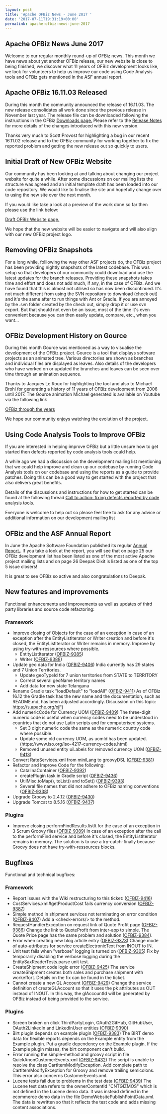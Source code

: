 ```yaml
---
layout: post
title: 'Apache OFBiz News - June 2017 '
date: '2017-07-11T19:31:19+00:00'
permalink: apache-ofbiz-news-june-2017
---
```

<h2>Apache OFBiz News June 2017 </h2>
Welcome to our regular monthly round-up of OFBiz news.
This month we have news about yet another OFBiz release, our new website is close to being finished, we discover what 11 years of OFBiz development looks like, we look for volunteers to help us improve our code using Code Analysis tools and OFBiz gets mentioned in the ASF annual report.
<!--more--> 
<h2>Apache OFBiz 16.11.03 Released</h2>
During this month the community announced the release of 16.11.03. The new release consolidates all work done since the previous release in November last year. The release file can be downloaded following the instructions in the OFBiz <a href="http://ofbiz.apache.org/download.html" target="_blank" rel="noopener">Downloads page.</a>
Please refer to the <a href="http://ofbiz.apache.org/release-notes-16.11.03.html" target="_blank" rel="noopener">Release Notes</a> for more details of the changes introduced with this new version.

Thanks very much to Scott Provost for highlighting a bug in our recent 16.11.02 release and to the OFBiz community for working together to fix the reported problem and getting the new release out so quickly to users.

<h2>Initial Draft of New OFBiz Website </h2>
Our community has been looking at and talking about changing our project website for quite a while. After some discussions on our mailing lists the structure was agreed and an initial template draft has been loaded into our code repository. We would like to finalise the site and hopefully change over to using the new site over the next month.

If you would like take a look at a preview of the work done so far then please use the link below:
<p> </p>
<a href="http://svn.apache.org/repos/asf/ofbiz/branches/ofbiz-new-website/index.html" target="_blank" rel="noopener">Draft OFBiz Website page.</a> 
<p> </p>
We hope that the new website will be easier to navigate and will also align with our new OFBiz project logo. 

<h2>Removing OFBiz Snapshots</h2>
For a long while, folllowing the way other ASF projects do, the OFBiz project has been providing nightly snapshots of the latest codebase. This was setup so that developers of our community could download and use the latest updates for the branch releases. Providing these snapshots takes time and effort and does not add much, if any, in the case of OFBiz. And we have found that this is almost not utilised so has now been discontinued. It's not much different from using the SVN repository to download (check out) and it's the same after to run things with Ant or Gradle. If you are annoyed by the .svn folder created by the check out, simply drop it or use svn export. But that should not even be an issue, most of the time it's even convenient because you can then easily update, compare, etc., when you want...<br />

<h2>OFBiz Development History on Gource</h2>
During this month Gource was mentioned as a way to visualise the development of the OFBiz project. Gource is a tool that displays software projects as an animated tree. Various directories are shown as branches and individual files are displayed as leaves. Also details of the developers who have worked on or updated the branches and leaves can be seen over time through an animation sequence. 

Thanks to Jacques Le Roux for highlighting the tool and also to Michael Brohl for generating a history of 11 years of OFBiz development from 2006 until 2017. The Gource animation Michael generated is available on Youtube via the following link
<p> </p>
<a href="https://youtu.be/JVdlw115Q_o" target="_blank" rel="noopener">OFBiz through the years</a> 
<p> </p>
We hope our community enjoys watching the evolution of the project.

<h2>Using Code Analysis Tools to Improve OFBiz</h2>
If you are interested in helping improve OFBiz but a little unsure how to get started then defects reported by code analysis tools could help.
<p> </p>
A while ago we had a discussion on the development mailing list mentioning that we could help improve and clean up our codebase by running Code Analysis tools on our codebase and using the reports as a guide to provide patches. Doing this can be a good way to get started with the project that also delivers great benefits.
<p> </p>
Details of the discussions and instructions for how to get started can be found at the following thread <a href="https://s.apache.org/AaEj" target="_blank" rel="noopener">Call to action: fixing defects reported by code analysis tools</a>.
<p> </p>
Everyone is welcome to help out so please feel free to ask for any advice or additional information on our development mailing list

<h2>OFBiz and the ASF Annual Report</h2>
In June the Apache Software Foundation published its regular <a href="https://blogs.apache.org/foundation/entry/the-apache-software-foundation-announces15" target="_blank">Annual Report.</a>. If you take a look at the report, you will see that on page 25 our OFBiz development list has been listed as one of the most active Apache project mailing lists and on page 26 Deepak Dixit is listed as one of the top 5 issue closers!
<p> </p>
It is great to see OFBiz so active and also congratulations to Deepak.

<h2>New features and improvements</h2>
Functional enhancements and improvements as well as updates of third party libraries and source code refactoring:
<h3>Framework</h3>
<ul>
 	<li>Improve closing of Objects for the case of an exception
In case of an exception after the EntityListIterator or Writer creation and before it's closed, the EntityListIterator or Writer remains in memory. Improve by using try-with-ressources where possible.
<ul>
 	<li>EntityListIterator (<a href="https://issues.apache.org/jira/browse/OFBIZ-9385">OFBIZ-9385</a>)</li>
 	<li>Writer (<a href="https://issues.apache.org/jira/browse/OFBIZ-9388">OFBIZ-9388</a>)</li>
</ul>
</li>
 	<li>Update geo data for India (<a href="https://issues.apache.org/jira/browse/OFBIZ-9406">OFBIZ-9406</a>)
India currently has 29 states and 7 Union Territories.
<ul>
 	<li>Update geoTypeId for 7 union territories from STATE to TERRITORY</li>
 	<li>Correct several geoName territory names</li>
 	<li>Add data for new state Telangana</li>
</ul>
</li>
 	<li>Rename Gradle task "loadDefault" to "loadAll" (<a href="https://issues.apache.org/jira/browse/OFBIZ-9411">OFBIZ-9411</a>)
As of OFBiz 16.12 the Gradle task has the new name and the documentation, such as README.md, has been adjusted accordingly. Discussion on this topic: <a href="https://s.apache.org/xjFj">https://s.apache.org/xjFj</a></li>
 	<li>Add numericCode for Currency UOM (<a href="https://issues.apache.org/jira/browse/OFBIZ-9409">OFBIZ-9409</a>)
The three-digit numeric code is useful when currency codes need to be understood in countries that do not use Latin scripts and for computerised systems.
<ul>
 	<li>Set 3 digit numeric code the same as the numeric country code where possible.</li>
 	<li>Update some old currency UOM, as uomId has been updated. (https://www.iso.org/iso-4217-currency-codes.html)</li>
 	<li>Removed unused entity uiLabels for removed currency UOM (<a href="https://issues.apache.org/jira/browse/OFBIZ-9413">OFBIZ-9413</a>)</li>
</ul>
</li>
 	<li>Convert RateServices.xml from miniLang to groovyDSL (<a href="https://issues.apache.org/jira/browse/OFBIZ-9381">OFBIZ-9381</a>)</li>
 	<li>Refactor and Improve Code for the following:
<ul>
 	<li>CatalinaContainer (<a href="https://issues.apache.org/jira/browse/OFBIZ-9392">OFBIZ-9392</a>)</li>
 	<li>createPlugin task in Gradle script (<a href="https://issues.apache.org/jira/browse/OFBIZ-9436">OFBIZ-9436</a>)</li>
 	<li>UtilMisc.toMap(), toList() and toSet()  (<a href="https://issues.apache.org/jira/browse/OFBIZ-9393">OFBIZ-9393</a>)</li>
 	<li>Several file names that did not adhere to OFBiz naming conventions (<a href="https://issues.apache.org/jira/browse/OFBIZ-9338">OFBIZ-9338</a>)</li>
</ul>
</li>
 	<li>Upgrade Groovy to 2.4.12 (<a href="https://issues.apache.org/jira/browse/OFBIZ-9430">OFBIZ-9430</a>)</li>
 	<li>Upgrade Tomcat to 8.5.16 (<a href="https://issues.apache.org/jira/browse/OFBIZ-9437">OFBIZ-9437</a>)</li>
</ul>
<h3>Plugins</h3>
<ul>
 	<li>Improve closing performFindResults.listIt for the case of an exception in 3 Scrum Groovy files (<a href="https://issues.apache.org/jira/browse/OFBIZ-9389">OFBIZ-9389</a>)
In case of an exception after the call to the performFind service and before it's closed, the EntityListIterator remains in memory. The solution is to use a try-catch-finally  because Groovy does not have try-with-ressources blocks.</li>
</ul>
<h2>Bugfixes</h2>
Functional and technical bugfixes:
<h3>Framework</h3>
<ul>
 	<li>Report issues with the Wiki restructuring to this ticket: (<a href="https://issues.apache.org/jira/browse/OFBIZ-9416">OFBIZ-9416</a>)</li>
 	<li>CostServices.xml#getProductCost fails currency conversion (<a href="https://issues.apache.org/jira/browse/OFBIZ-9387">OFBIZ-9387</a>)</li>
 	<li>Simple method in shipment services not terminating on error condition (<a href="https://issues.apache.org/jira/browse/OFBIZ-9407">OFBIZ-9407</a>)
Add a &lt;check-errors/&gt; to the method.</li>
 	<li>RequestHandlerException on request link of Quote Profit page (<a href="https://issues.apache.org/jira/browse/OFBIZ-9386">OFBIZ-9386</a>)
Change the link to QuoteProfit from inter-app to simple. The Quote Price page has the same problem and solution (<a href="https://issues.apache.org/jira/browse/OFBIZ-9384">OFBIZ-9384</a>).</li>
 	<li>Error when creating new blog article entry (<a href="https://issues.apache.org/jira/browse/OFBIZ-9373">OFBIZ-9373</a>)
Change mode of auto-attributes for service  createElectronicText from INOUT to IN.</li>
 	<li>Unit test fails when "verbose" logging is turned on (<a href="https://issues.apache.org/jira/browse/OFBIZ-9305">OFBIZ-9305</a>)
Fix by temporarily disabling the verbose logging during the EntitySaxReaderTests.parse unit test.</li>
 	<li>CreateShipment code logic error (<a href="https://issues.apache.org/jira/browse/OFBIZ-9425">OFBIZ-9425</a>)
The service createShipment creates both sales and purchase shipment with workeffort. Details on the fix can be found in the ticket.</li>
 	<li>Cannot create a new GL Account (<a href="https://issues.apache.org/jira/browse/OFBIZ-9429">OFBIZ-9429</a>)
Change the service definition of createGLAccount so that it uses the pk attributes as OUT instead of INOUT. In this way, the glAccountId will be generated by OFBiz instead of being provided to the service.</li>
</ul>
<h3>Plugins</h3>
<ul>
 	<li>Screen broken on click ThirdPartyLogin, OAuth2GitHub, GitHubUser, OAuth2LinkedIn and LinkedInUser entities (<a href="https://issues.apache.org/jira/browse/OFBIZ-9390">OFBIZ-9390</a>)</li>
 	<li>Birt plugin depends on example plugin (<a href="https://issues.apache.org/jira/browse/OFBIZ-9383">OFBIZ-9383</a>)
The BIRT demo data for flexible reports depends on the Example entity from the Example plugin. Put a gradle dependency on the Example plugin. If the Example plugin misses, the birt component can't build.</li>
 	<li>Error running the simple-method and groovy script in file QuickAnonCustomerEvents.xml (<a href="https://issues.apache.org/jira/browse/OFBIZ-9432">OFBIZ-9432</a>)
The script is unable to resolve the class CartItemModifyException. Add complete path to CartItemModifyException for Groovy and remove trailing semicolons.  This error also concerns CustomerEvents.xml.</li>
 	<li>Lucene tests fail due to problems in the test data (<a href="https://issues.apache.org/jira/browse/OFBIZ-9439">OFBIZ-9439</a>)
The Lucene test data refers to the ownerContentId "CNTGIZMOS" which is not defined in the Lucene demo data. It was instead defined in the ecommerce demo data in the file DemoWebsitePublishPointData.xml. The data is rewritten so that it reflects the test code and adds missing content associations.</li>
</ul>
